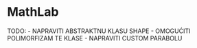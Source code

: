 # MathLab

TODO:
	- NAPRAVITI ABSTRAKTNU KLASU SHAPE
		- OMOGUĆITI POLIMORFIZAM TE KLASE
	- NAPRAVITI CUSTOM PARABOLU
